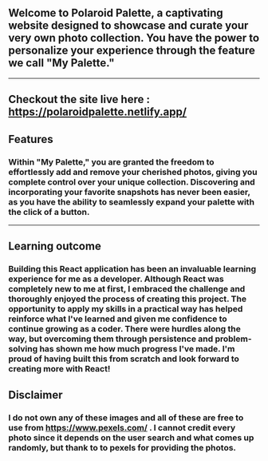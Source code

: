 ## Welcome to Polaroid Palette, a captivating website designed to showcase and curate your very own photo collection. You have the power to personalize your experience through the feature we call "My Palette."
---
## Checkout the site live here : https://polaroidpalette.netlify.app/
## Features
### Within "My Palette," you are granted the freedom to effortlessly add and remove your cherished photos, giving you complete control over your unique collection. Discovering and incorporating your favorite snapshots has never been easier, as you have the ability to seamlessly expand your palette with the click of a button.
---
## Learning outcome
### Building this React application has been an invaluable learning experience for me as a developer. Although React was completely new to me at first, I embraced the challenge and thoroughly enjoyed the process of creating this project. The opportunity to apply my skills in a practical way has helped reinforce what I've learned and given me confidence to continue growing as a coder. There were hurdles along the way, but overcoming them through persistence and problem-solving has shown me how much progress I've made. I'm proud of having built this from scratch and look forward to creating more with React!
## Disclaimer 
### I do not own any of these images and all of these are free to use from https://www.pexels.com/ . I cannot credit every photo since it depends on the user search and what comes up randomly, but thank to to pexels for providing the photos. 


